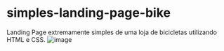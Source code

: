 # simples-landing-page-bike
Landing Page extremamente simples de uma loja de bicicletas utilizando HTML e CSS.
![image](https://user-images.githubusercontent.com/100242638/222607601-f64b6da1-497a-4573-969b-238bf87db708.png)
